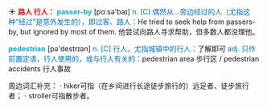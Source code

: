 ☀ <font color="red">**路人 行人：**</font>
<font color="sky blue">**passer-by**</font> [pɑːsə'baɪ] 
<font color="#0070c0">n. [C] 偶然从…旁边经过的人（尤指这种“经过”是意外发生的），即过客、路人：</font>He tried to seek help from passers-by, but ignored by most of them. 他尝试向路人寻求帮助，但多数人都没理他。

<font color="sky blue">**pedestrian**</font> [pə'destrɪən] 
<font color="#0070c0">n. [C] 行人，尤指城镇中的行人：</font>了解即可 <font color="#0070c0">adj. 只作前置定语，行人使用的，或与行人有关的：</font>pedestrian area 步行区 / pedestrian accidents 行人事故

周边词汇补充：
· hiker可指（在乡间进行长途徒步旅行的）远足者、徒步旅行者；
· stroller可指散步者。



